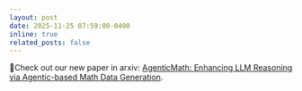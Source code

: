 ```yaml
---
layout: post
date: 2025-11-25 07:59:00-0400
inline: true
related_posts: false
---
```


🎉Check out our new paper in arxiv: [AgenticMath: Enhancing LLM Reasoning via Agentic-based Math Data Generation](https://arxiv.org/abs/2510.19361).

